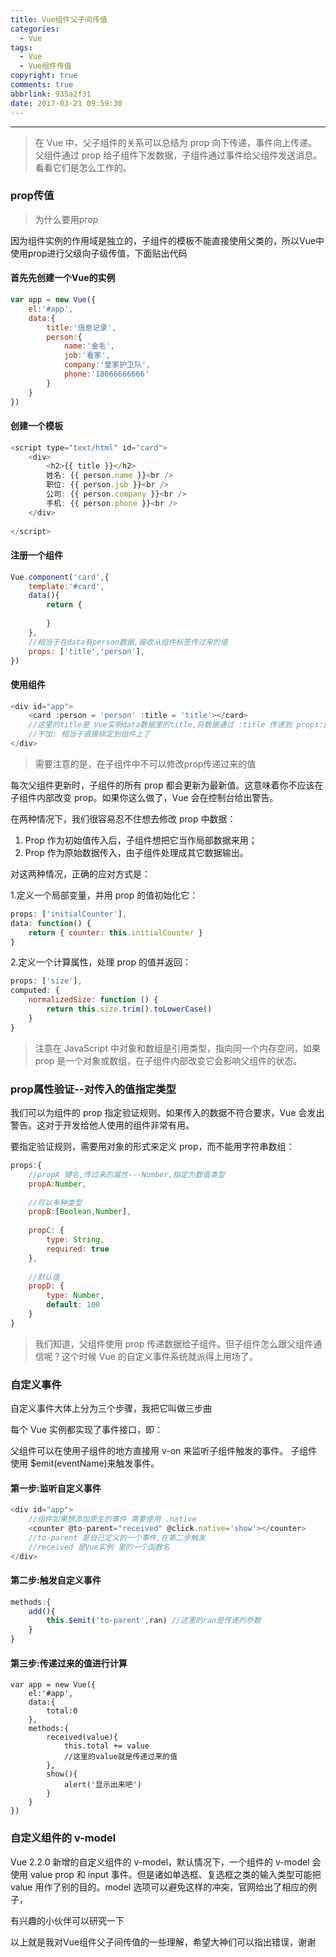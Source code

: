```yaml
---
title: Vue组件父子间传值
categories:
  - Vue
tags:
  - Vue
  - Vue组件传值
copyright: true
comments: true
abbrlink: 935a2f31
date: 2017-03-21 09:59:30
---
```


<hr style='filter:progid:DXImageTransform.Microsoft.Glow(color=#FF0000,strength=10)' color='#FF0000' size='1' />

> 在 Vue 中，父子组件的关系可以总结为 prop 向下传递，事件向上传递。父组件通过 prop 给子组件下发数据，子组件通过事件给父组件发送消息。看看它们是怎么工作的。

<!--more-->

### prop传值

>为什么要用prop

因为组件实例的作用域是独立的，子组件的模板不能直接使用父类的，所以Vue中使用prop进行父级向子级传值，下面贴出代码

#### 首先先创建一个Vue的实例

```javascript
var app = new Vue({
	el:'#app',
	data:{
		title:'信息记录',
		person:{
			name:'金毛',
			job:'看家',
			company:'皇家护卫队',
			phone:'18066666666'
		}		
	}			
})
```

#### 创建一个模板

```javascript
<script type="text/html" id="card">
	<div>
		<h2>{{ title }}</h2>
		姓名: {{ person.name }}<br />
		职位: {{ person.job }}<br />
		公司: {{ person.company }}<br />
		手机: {{ person.phone }}<br />	
	</div>
	
</script>
```

#### 注册一个组件

```javascript
Vue.component('card',{
	template:'#card',
	data(){
		return {
			
		}
	},
	//相当于在data有person数据,接收从组件标签传过来的值
	props: ['title','person'],
})
```

#### 使用组件

```javascript
<div id="app">
	<card :person = 'person' :title = 'title'></card>
	//这里的title是 Vue实例data数据里的title,将数据通过 :title 传递到 props:['title']
	//不加: 相当于直接绑定到组件上了
</div>
```

>需要注意的是，在子组件中不可以修改prop传递过来的值

每次父组件更新时，子组件的所有 prop 都会更新为最新值。这意味着你不应该在子组件内部改变 prop。如果你这么做了，Vue 会在控制台给出警告。

在两种情况下，我们很容易忍不住想去修改 prop 中数据：

1. Prop 作为初始值传入后，子组件想把它当作局部数据来用；
2. Prop 作为原始数据传入，由子组件处理成其它数据输出。

对这两种情况，正确的应对方式是：

1.定义一个局部变量，并用 prop 的值初始化它：

```javascript
props: ['initialCounter'],
data: function() {
	return { counter: this.initialCounter }
}
```

2.定义一个计算属性，处理 prop 的值并返回：

```javascript
props: ['size'],
computed: {
	normalizedSize: function () {
		return this.size.trim().toLowerCase()
	}
}
```

>注意在 JavaScript 中对象和数组是引用类型，指向同一个内存空间，如果 prop 是一个对象或数组，在子组件内部改变它会影响父组件的状态。


### prop属性验证--对传入的值指定类型

我们可以为组件的 prop 指定验证规则。如果传入的数据不符合要求，Vue 会发出警告。这对于开发给他人使用的组件非常有用。

要指定验证规则，需要用对象的形式来定义 prop，而不能用字符串数组：

```javascript
props:{
	//propA 键名,传过来的属性---Number,指定为数值类型
	propA:Number,
	
	//可以多种类型
	propB:[Boolean,Number],
	
	propC: {
    	type: String,
    	required: true
    },
    
    //默认值
    propD: {
    	type: Number,
    	default: 100
    }  
}
```

>我们知道，父组件使用 prop 传递数据给子组件。但子组件怎么跟父组件通信呢？这个时候 Vue 的自定义事件系统就派得上用场了。

### 自定义事件

自定义事件大体上分为三个步骤，我把它叫做三步曲

每个 Vue 实例都实现了事件接口，即：

父组件可以在使用子组件的地方直接用 v-on 来监听子组件触发的事件。
子组件使用 $emit(eventName)来触发事件。

#### 第一步:监听自定义事件

```javascript
<div id="app">
	//组件如果想添加原生的事件 需要使用 .native
	<counter @to-parent="received" @click.native='show'></counter>
	//to-parent 是自己定义的一个事件,在第二步触发
	//received 是Vue实例 里的一个函数名
</div>
```

#### 第二步:触发自定义事件

```javascript
methods:{
	add(){
		this.$emit('to-parent',ran)	//这里的ran是传递的参数	
	}
}
```

#### 第三步:传递过来的值进行计算

```jabascript
var app = new Vue({
	el:'#app',
	data:{
		total:0
	},
	methods:{
		received(value){
			this.total += value
			//这里的value就是传递过来的值
		},
		show(){
			alert('显示出来吧')
		}
	}
})
```

### 自定义组件的 v-model

Vue 2.2.0 新增的自定义组件的 v-model，默认情况下，一个组件的 v-model 会使用 value prop 和 input 事件。但是诸如单选框、复选框之类的输入类型可能把 value 用作了别的目的。model 选项可以避免这样的冲突，官网给出了相应的例子，

有兴趣的小伙伴可以研究一下





以上就是我对Vue组件父子间传值的一些理解，希望大神们可以指出错误，谢谢
